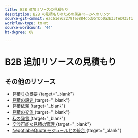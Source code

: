 ```yaml
---
title: B2B 追加リソースの見積もり
description: B2B の見積もりのための関連ページへのリンク
source-git-commit: eac61e862279fe0884db305fbb0a3b33feb035f1
workflow-type: tm+mt
source-wordcount: '44'
ht-degree: 0%

---
```


# B2B 追加リソースの見積もり

## その他のリソース

- [&#x200B; 見積りの概要 &#x200B;](https://experienceleague.adobe.com/docs/commerce-admin/b2b/quotes/quotes.html?lang=ja){target="_blank"}
- [&#x200B; 見積の設定 &#x200B;](https://experienceleague.adobe.com/docs/commerce-admin/b2b/quotes/configure-quotes.html?lang=ja){target="_blank"}
- [&#x200B; 見積依頼 &#x200B;](https://experienceleague.adobe.com/docs/commerce-admin/b2b/quotes/quote-request.html?lang=ja){target="_blank"}
- [&#x200B; 見積の交渉 &#x200B;](https://experienceleague.adobe.com/docs/commerce-admin/b2b/quotes/quote-price-negotiation.html?lang=ja){target="_blank"}
- [&#x200B; 私の発言 &#x200B;](https://experienceleague.adobe.com/docs/commerce-admin/b2b/quotes/account-dashboard-my-quotes.html?lang=ja){target="_blank"}
- [&#x200B; 交渉可能な見積の管理 &#x200B;](https://developer.adobe.com/commerce/webapi/rest/b2b/negotiable-manage/){target="_blank"}
- [NegotiableQuote モジュールとの統合 &#x200B;](https://developer.adobe.com/commerce/webapi/rest/b2b/negotiable-quote/){target="_blank"}
